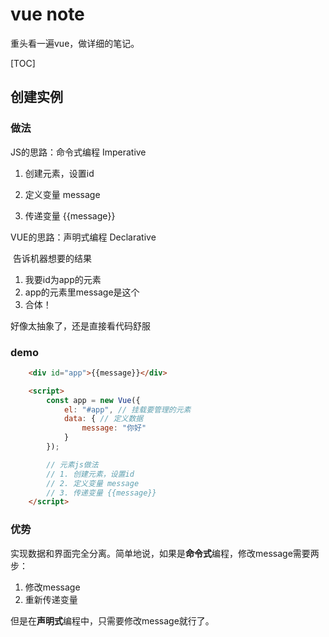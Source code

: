 # vue note 

重头看一遍vue，做详细的笔记。

[TOC]

## 创建实例

### 做法

JS的思路：命令式编程 Imperative

1. 创建元素，设置id

2. 定义变量 message

3. 传递变量 {{message}}

VUE的思路：声明式编程 Declarative

​    告诉机器想要的结果

1. 我要id为app的元素
2. app的元素里message是这个
3. 合体！

好像太抽象了，还是直接看代码舒服

### demo

```HTML
    <div id="app">{{message}}</div>

    <script>
        const app = new Vue({
            el: "#app", // 挂载要管理的元素
            data: { // 定义数据
                message: "你好"
            }
        });

        // 元素js做法
        // 1. 创建元素，设置id
        // 2. 定义变量 message
        // 3. 传递变量 {{message}}
    </script>
```

### 优势

实现数据和界面完全分离。简单地说，如果是**命令式**编程，修改message需要两步：

1. 修改message
2. 重新传递变量

但是在**声明式**编程中，只需要修改message就行了。

